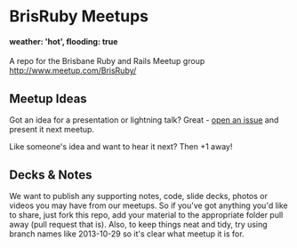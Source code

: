 # BrisRuby Meetups

#### weather: 'hot', flooding: true

A repo for the Brisbane Ruby and Rails Meetup group <http://www.meetup.com/BrisRuby/>

## Meetup Ideas

Got an idea for a presentation or lightning talk? Great - [open an issue](https://github.com/BrisRuby/meetups/issues) and present it next meetup.

Like someone's idea and want to hear it next? Then +1 away!

## Decks & Notes

We want to publish any supporting notes, code, slide decks, photos or videos you may have from our meetups. So if you've got anything you'd like to share, just fork this repo, add your material to the appropriate folder pull away (pull request that is).  Also, to keep things neat and tidy, try using branch names like 2013-10-29 so it's clear what meetup it is for.